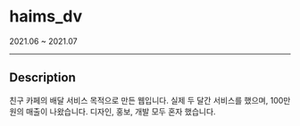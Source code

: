# haims_dv


2021.06 ~ 2021.07

----------
## Description
친구 카페의 배달 서비스 목적으로 만든 웹입니다.
실제 두 달간 서비스를 했으며, 100만원의 매출이 나왔습니다.
디자인, 홍보, 개발 모두 혼자 했습니다.